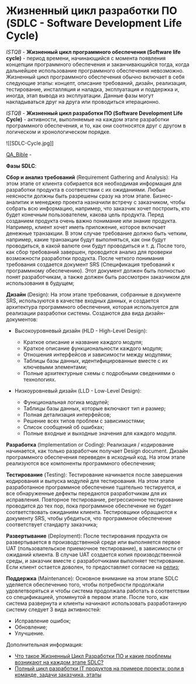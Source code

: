# Жизненный цикл разработки ПО (SDLC - Software Development Life Cycle)

*ISTQB* - 
**Жизненный цикл программного обеспечения (Software life cycle)** - период времени, начинающийся с момента появления концепции программного обеспечения и заканчивающийся тогда, когда дальнейшее использование программного обеспечения невозможно. Жизненный цикл программного обеспечения обычно включает в себя следующие этапы: концепт, описание требований, дизайн, реализация, тестирование, инсталляция и наладка, эксплуатация и поддержка и, иногда, этап вывода из эксплуатации. Данные фазы могут накладываться друг на друга или проводиться итерационно.

*ISTQB* - 
**Жизненный цикл разработки ПО (Software Development Life Cycle)** - активности, выполняемые на каждом этапе разработки программного обеспечения, и то, как они соотносятся друг с другом в логическом и хронологическом порядке.

![[SDLC-Cycle.jpg]]

[QA_Bible](https://vladislaveremeev.gitbook.io/qa_bible/sdlc-i-stlc/zhiznennyi-cikl-razrabotki-po-sdlc-software-development-lifecycle) - 

**Фазы SDLC**:

**Сбор и анализ требований** (Requirement Gathering and Analysis): На этом этапе от клиента собирается вся необходимая информация для разработки продукта в соответствии с их ожиданиями. Любые неясности должны быть разрешены сразу на этом этапе. Бизнес-аналитик и менеджер проекта назначили встречу с заказчиком, чтобы собрать всю информацию, например, что заказчик хочет построить, кто будет конечным пользователем, какова цель продукта. Перед созданием продукта очень важно понимание или знание продукта. Например, клиент хочет иметь приложение, которое включает денежные транзакции. В этом случае требование должно быть четким, например, какие транзакции будут выполняться, как они будут проводиться, в какой валюте они будут проводиться и т. д. После того, как сбор требований завершен, проводится анализ для проверки возможности разработки продукта. После четкого понимания требования создается документ SRS (Спецификация требований к программному обеспечению). Этот документ должен быть полностью понят разработчикам, а также должен быть рассмотрен заказчиком для использования в будущем;

**Дизайн** (Design): На этом этапе требования, собранные в документе SRS, используются в качестве входных данных, и создается архитектура программного обеспечения, которая используется для реализации разработки системы. Создаются два вида дизайн-документов:
- Высокоуровневый дизайн (HLD - High-Level Design):
	- Краткое описание и название каждого модуля;
	- Краткое описание функциональности каждого модуля;
	- Отношения интерфейсов и зависимости между модулями;
	- Таблицы базы данных, идентифицированные вместе с их ключевыми элементами;
	- Полные архитектурные схемы с подробными сведениями о технологиях.

- Низкоуровневый дизайн (LLD - Low-Level Design): 
	- Функциональная логика модулей;
	- Таблицы базы данных, которые включают тип и размер;
	- Полная детализация интерфейсов;
	- Решение всех типов проблем с зависимостями;
	- Список сообщений об ошибках;
	- Полные входные и выходные значения для каждого модуля.

**Разработка** (Implementation or Coding): Реализация / кодирование начинается, как только разработчик получает Design document. Дизайн программного обеспечения переведен в исходный код. На этом этапе реализуются все компоненты программного обеспечения;

**Тестирование** (Testing): Тестирование начинается после завершения кодирования и выпуска модулей для тестирования. На этом этапе разработанное программное обеспечение тщательно тестируется, и все обнаруженные дефекты передаются разработчикам для их исправления. Повторное тестирование, регрессионное тестирование проводится до тех пор, пока программное обеспечение не будет соответствовать ожиданиям клиента. Тестировщики обращаются к документу SRS, чтобы убедиться, что программное обеспечение соответствует стандарту заказчика;

**Развертывание** (Deployment): После тестирования продукта он развертывается в производственной среде или выполняется первое UAT (пользовательское приемочное тестирование), в зависимости от ожиданий клиента. В случае UAT создается копия производственной среды, и заказчик вместе с разработчиками выполняет тестирование. Если клиент остается доволен, то предоставляет согласие на [релиз](https://hackernoon.com/feel-the-release);

**Поддержка** (Maintenance): Основное внимание на этом этапе SDLC уделяется обеспечению того, чтобы потребности продолжали удовлетворяться и чтобы система продолжала работать в соответствии со спецификацией, упомянутой в первом этапе. После того, как система развернута и клиенты начинают использовать разработанную систему следует 3 вида активностей:
- Исправление ошибок;
- Обновление;
- Улучшение.

Дополнительная информация:
- [Что такое Жизненный Цикл Разработки ПО и какие проблемы возникают на каждом этапе SDLC?](https://vc.ru/u/700268-marketing-solveit/199225-chto-takoe-zhiznennyy-cikl-razrabotki-po-i-kakie-problemy-voznikayut-na-kazhdom-etape-sdlc)
- [Полный цикл разработки IT продуктов на примере проекта: роли в команде, задачи заказчика, этапы](https://habr.com/ru/post/458336/)